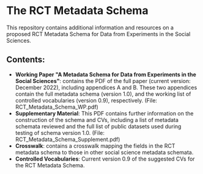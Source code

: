 # The RCT Metadata Schema

This repository contains additional information and resources on a proposed RCT Metadata Schema for Data from Experiments in the Social Sciences.

## Contents:

- **Working Paper "A Metadata Schema for Data from Experiments in the Social Sciences"**: contains the PDF of the full paper (current version: December 2022), including appendices A and B. These two appendices contain the full metadata schema (version 1.0), and the working list of controlled vocabularies (version 0.9), respectively. (File: RCT_Metadata_Schema_WP.pdf)
- **Supplementary Material**: This PDF contains further information on the construction of the schema and CVs, including a list of metadata schemata reviewed and the full list of public datasets used during testing of schema version 1.0. (File: RCT_Metadata_Schema_Supplement.pdf)
- **Crosswalk**: contains a crosswalk mapping the fields in the RCT metadata schema to those in other social science metadata schemata.
- **Controlled Vocabularies**: Current version 0.9 of the suggested CVs for the RCT Metadata Schema.
